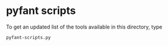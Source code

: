# pyfant scripts

To get an updated list of the tools available in this directory, type

```shell
pyfant-scripts.py
```
